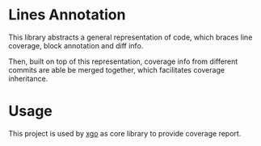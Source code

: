 # Lines Annotation
This library abstracts a general representation of code, which braces line coverage, block annotation and diff info.

Then, built on top of this representation, coverage info from different commits are able be merged together, which facilitates coverage inheritance.

# Usage
This project is used by [xgo](https://github.com/xhd2015/xgo) as core library to provide coverage report.